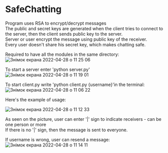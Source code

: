 # SafeChatting
Program uses RSA to encrypt/decrypt messages            
The public and secret keys are generated when the client tries to connect to the server, then the client sends public key to the server.       
Server or user encrypt the message using public key of the receiver.       
Every user doesn't share his secret key, which makes chatting safe.          
                   
                     
Required to have all the modules in the same directory:   ![Знімок екрана 2022-04-28 о 11 25 06](https://user-images.githubusercontent.com/92575094/165710531-e2256757-914b-4e5c-9ce4-3bb7aedc7ba6.png)           
                  

To start a server enter 'python server.py'         ![Знімок екрана 2022-04-28 о 11 19 01](https://user-images.githubusercontent.com/92575094/165709495-cfb3fb09-0ce0-4085-8de8-ba359a6c25c8.png)
           
To start client.py write 'python client.py {username}'in the terminal:         ![Знімок екрана 2022-04-28 о 11 06 22](https://user-images.githubusercontent.com/92575094/165708585-29b60a85-653f-4cfe-9283-a4f568e8abd8.png)

Here's the example of usage:                    
           

![Знімок екрана 2022-04-28 о 11 12 33](https://user-images.githubusercontent.com/92575094/165709108-8c607399-1dd6-48ab-b0c0-4049d71882dc.png)



        
As seen on the picture, user can enter '|' sign to indicate receivers - can be one person or more                    
If there is no '|' sign, then the message is sent to everyone.           
         

If username is wrong, user can resend a message:       ![Знімок екрана 2022-04-28 о 11 14 11](https://user-images.githubusercontent.com/92575094/165709078-c12fe355-6781-4ac5-b5b1-9447463f361b.png)
